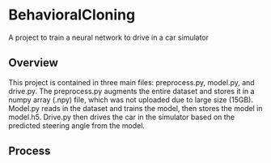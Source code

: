 # BehavioralCloning
A project to train a neural network to drive in a car simulator

## Overview
This project is contained in three main files: preprocess.py, model.py, and drive.py. The preprocess.py augments the entire dataset and stores it in a numpy array (.npy) file, which was not uploaded due to large size (15GB). Model.py reads in the dataset and trains the model, then stores the model in model.h5. Drive.py then drives the car in the simulator based on the predicted steering angle from the model.

## Process

